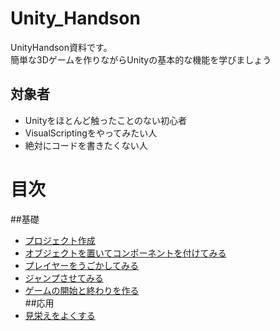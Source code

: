 # Unity_Handson
UnityHandson資料です。  
簡単な3Dゲームを作りながらUnityの基本的な機能を学びましょう

## 対象者
- Unityをほとんど触ったことのない初心者
- VisualScriptingをやってみたい人
- 絶対にコードを書きたくない人

# 目次
##基礎
- [プロジェクト作成](https://github.com/Naja-Naja/Unity_Handson/blob/main/Handson/CreateProject.md)  
- [オブジェクトを置いてコンポーネントを付けてみる](https://github.com/Naja-Naja/Unity_Handson/blob/main/Handson/chapter2.md)  
- [プレイヤーをうごかしてみる](https://github.com/Naja-Naja/Unity_Handson/blob/main/Handson/chapter3.md)  
- [ジャンプさせてみる](https://github.com/Naja-Naja/Unity_Handson/blob/main/Handson/chapter4.md)  
- [ゲームの開始と終わりを作る](https://github.com/Naja-Naja/Unity_Handson/blob/main/Handson/chapter5.md)  
##応用  
- [見栄えをよくする](https://github.com/Naja-Naja/Unity_Handson/blob/main/Handson/chapter6.md)  
